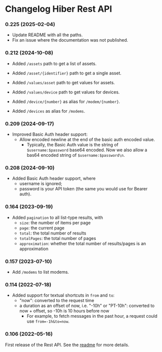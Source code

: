 # Changelog Hiber Rest API

### 0.225 (2025-02-04)

- Update README with all the paths.
- Fix an issue where the documentation was not published.

### 0.212 (2024-10-08)

- Added `/assets` path to get a list of assets.

- Added `/asset/{identifier}` path to get a single asset.

- Added `/values/asset` path to get values for assets.
- Added `/values/device` path to get values for devices.
- Added `/device/{number}` as alias for `/modem/{number}`.
- Added `/devices` as alias for `/modems`.

### 0.209 (2024-09-17)

- Improved Basic Auth header support:
  - Allow encoded newline at the end of the basic auth encoded value.
    - Typically, the Basic Auth value is the string of `$username:$password` base64 encoded.
      Now we also allow a bas64 encoded string of `$username:$password\n`.

### 0.208 (2024-09-10)

- Added Basic Auth header support, where
  - username is ignored;
  - password is your API token (the same you would use for Bearer auth).

### 0.164 (2023-09-19)

- Added `pagination` to all list-type results, with
  - `size`: the number of items per page
  - `page`: the current page
  - `total`: the total number of results
  - `totalPages`: the total number of pages
  - `approximation`: whether the total number of results/pages is an approximation

### 0.157 (2023-07-10)

- Add `/modems` to list modems.

### 0.114 (2022-07-18)

- Added support for textual shortcuts in `from` and `to`:
  - "now": converted to the request time
  - a duration as an offset of now, i.e. "-10h" or "PT-10h": converted to now + offset, so -10h is 10 hours before now
    - For example, to fetch messages in the past hour, a request could use `from=-1h&to=now`.

### 0.106 (2022-05-16)

First release of the Rest API. See the [readme](./README.md) for more details.
